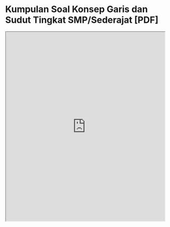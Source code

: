 # Kumpulan Soal Konsep Garis dan Sudut Tingkat SMP/Sederajat [PDF]

  <iframe
      src="https://bumafisku.vnctkevin.com/kelas-7/math/garis-dan-sudut/fulltext.pdf"
      width="100%"
      height="600px"
      loading="lazy"
      title="PDF-file"
  ></iframe>
